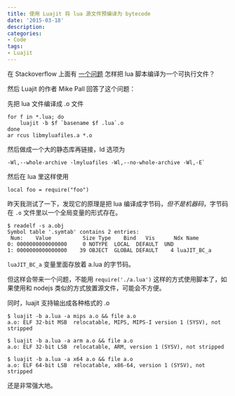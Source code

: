 ```yaml
---
title: 使用 Luajit 将 lua 源文件预编译为 bytecode
date: '2015-03-18'
description:
categories:
- Code
tags:
- Luajit
---
```


在 Stackoverflow 上面有 [一个问题](http://stackoverflow.com/questions/11317269/how-to-compile-lua-scripts-into-a-single-executable-while-still-gaining-the-fas)
怎样把 lua 脚本编译为一个可执行文件？

然后 Luajit 的作者 Mike Pall 回答了这个问题：

先把 lua 文件编译成 .o 文件

```
for f in *.lua; do
	luajit -b $f `basename $f .lua`.o
done
ar rcus libmyluafiles.a *.o
```

然后做成一个大的静态库再链接，ld 选项为

```
-Wl,--whole-archive -lmyluafiles -Wl,--no-whole-archive -Wl,-E`
```

然后在 lua 里这样使用

```
local foo = require("foo")
```

昨天我测试了一下，发现它的原理是把 lua 编译成字节码，*但不是机器码*，字节码在 `.o` 文件里以一个全局变量的形式存在。

```
$ readelf -s a.obj
Symbol table '.symtab' contains 2 entries:
 Num:    Value          Size Type    Bind   Vis      Ndx Name
0: 0000000000000000     0 NOTYPE  LOCAL  DEFAULT  UND
1: 0000000000000000    39 OBJECT  GLOBAL DEFAULT    4 luaJIT_BC_a
```

`luaJIT_BC_a` 变量里面存放着 a.lua 的字节码。

但这样会带来一个问题，不能用 `require('./a.lua')` 这样的方式使用脚本了，如果使用和 nodejs 类似的方式放置源文件，可能会不方便。

同时，luajit 支持输出成各种格式的 .o

```
$ luajit -b a.lua -a mips a.o && file a.o
a.o: ELF 32-bit MSB  relocatable, MIPS, MIPS-I version 1 (SYSV), not stripped

$ luajit -b a.lua -a arm a.o && file a.o
a.o: ELF 32-bit LSB  relocatable, ARM, version 1 (SYSV), not stripped

$ luajit -b a.lua -a x64 a.o && file a.o
a.o: ELF 64-bit LSB  relocatable, x86-64, version 1 (SYSV), not stripped
```

还是非常强大地。

